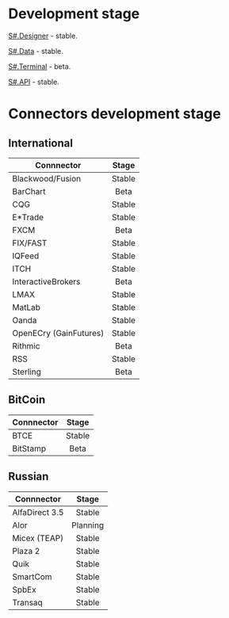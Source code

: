 # Development stage

[S#.Designer](http://stocksharp.com/products/designer/) - stable.

[S#.Data](http://stocksharp.com/products/hydra/) - stable.

[S#.Terminal](http://stocksharp.com/products/terminal/) - beta.

[S#.API](http://stocksharp.com/products/api/) - stable.

# Connectors development stage

## International

| Connnector | Stage |
| --- |:---:|
| Blackwood/Fusion | Stable |
| BarChart | Beta |
| CQG | Stable |
| E*Trade | Stable |
| FXCM | Beta |
| FIX/FAST | Stable |
| IQFeed | Stable |
| ITCH | Stable |
| InteractiveBrokers | Beta |
| LMAX | Stable |
| MatLab | Stable |
| Oanda | Stable |
| OpenECry (GainFutures) | Stable |
| Rithmic | Beta |
| RSS | Stable |
| Sterling | Beta |

## BitCoin

| Connnector | Stage |
| --- |:---:|
| BTCE | Stable |
| BitStamp | Beta |

## Russian

| Connnector | Stage |
| --- |:---:|
| AlfaDirect 3.5 | Stable |
| Alor | Planning |
| Micex (TEAP) | Stable |
| Plaza 2 | Stable |
| Quik | Stable |
| SmartCom | Stable |
| SpbEx | Stable |
| Transaq | Stable |
